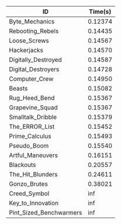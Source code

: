 |ID|Time(s)|
|-|-|
|Byte_Mechanics|0.12374|
|Rebooting_Rebels|0.14435|
|Loose_Screws|0.14567|
|Hackerjacks|0.14570|
|Digitally_Destroyed|0.14587|
|Digital_Destroyers|0.14728|
|Computer_Crew|0.14950|
|Beasts|0.15082|
|Rug_Heed_Bend|0.15367|
|Grapevine_Squad|0.15367|
|Smalltalk_Dribble|0.15379|
|The_ERROR_List|0.15452|
|Prime_Calculus|0.15493|
|Pseudo_Boom|0.15540|
|Artful_Maneuvers|0.16151|
|Blackouts|0.20557|
|The_Hit_Blunders|0.24611|
|Gonzo_Brutes|0.38021|
|Creed_Symbol|inf|
|Key_to_Innovation|inf|
|Pint_Sized_Benchwarmers|inf|
